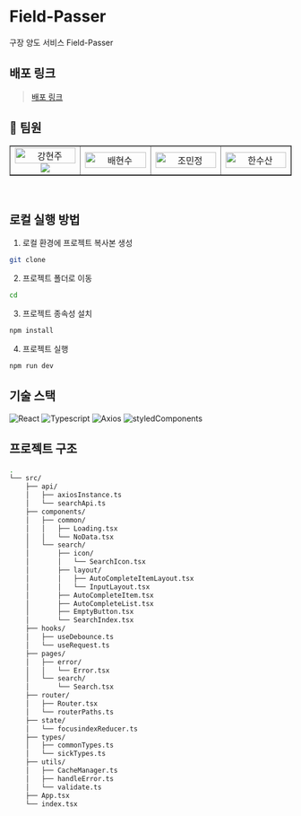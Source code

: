# Field-Passer

구장 양도 서비스 Field-Passer

## 배포 링크

> [배포 링크](https://fieldpasser.netlify.app/)

## 👥 팀원

<table border>
  <tbody>
    <tr>
      <td align="center" width="200px">
        <img width="100%" src="https://avatars.githubusercontent.com/u/106734517?v=4"  alt="강현주"/><br />
        <a href="https://github.com/iziz9">
          <img src="https://img.shields.io/badge/강현주-5FCA7B?style=flat-round&logo=GitHub&logoColor=white"/>
        </a>
      </td>
      <td align="center" width="200px">
        <img width="100%" src=""  alt="배현수"/><br />
        <a href="">
          <img src=""/>
        </a>
      </td>
      <td align="center" width="200px">
        <img width="100%" src=""  alt="조민정"/>
        <a href="">
          <img src=""/>
        </a>
      </td>
      <td align="center" width="200px">
        <img width="100%" src=""  alt="한수산"/>
        <a href="">
          <img src=""/>
        </a>
      </td>
     </tr>
  </tbody>
</table>
<br/>

## 로컬 실행 방법

1. 로컬 환경에 프로젝트 복사본 생성

```bash
git clone
```

2. 프로젝트 폴더로 이동

```bash
cd
```

3. 프로젝트 종속성 설치

```bash
npm install
```

4. 프로젝트 실행

```bash
npm run dev
```

## 기술 스택

![React](https://img.shields.io/badge/ReactJS-61DAFB?style=for-the-badge&logo=React&logoColor=white)
![Typescript](https://img.shields.io/badge/Typescript-3178C6?style=for-the-badge&logo=Typescript&logoColor=white)
![Axios](https://img.shields.io/badge/Axios-5A29E4?style=for-the-badge&logo=Axios&logoColor=white)
![styledComponents](https://img.shields.io/badge/styledComponents-DB7093?style=for-the-badge&logo=styledComponents&logoColor=white)

## 프로젝트 구조

```bash
.
└── src/
    ├── api/
    │   ├── axiosInstance.ts
    │   └── searchApi.ts
    ├── components/
    │   ├── common/
    │   │   ├── Loading.tsx
    │   │   └── NoData.tsx
    │   └── search/
    │       ├── icon/
    │       │   └── SearchIcon.tsx
    │       ├── layout/
    │       │   ├── AutoCompleteItemLayout.tsx
    │       │   └── InputLayout.tsx
    │       ├── AutoCompleteItem.tsx
    │       ├── AutoCompleteList.tsx
    │       ├── EmptyButton.tsx
    │       └── SearchIndex.tsx
    ├── hooks/
    │   ├── useDebounce.ts
    │   └── useRequest.ts
    ├── pages/
    │   ├── error/
    │   │   └── Error.tsx
    │   └── search/
    │       └── Search.tsx
    ├── router/
    │   ├── Router.tsx
    │   └── routerPaths.ts
    ├── state/
    │   └── focusindexReducer.ts
    ├── types/
    │   ├── commonTypes.ts
    │   └── sickTypes.ts
    ├── utils/
    │   ├── CacheManager.ts
    │   ├── handleError.ts
    │   └── validate.ts
    ├── App.tsx
    └── index.tsx
```
